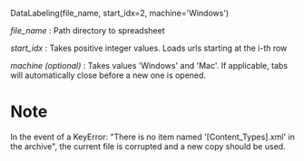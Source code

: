 DataLabeling(file_name, start_idx=2, machine='Windows')

*file_name* : Path directory to spreadsheet

*start_idx* : Takes positive integer values. Loads urls starting at the i-th row

*machine (optional)* : Takes values 'Windows' and 'Mac'. If applicable, tabs will automatically close before a new one is opened.

# Note
In the event of a KeyError: "There is no item named '[Content_Types].xml' in the archive", the current file is corrupted and a new copy should be used.
